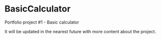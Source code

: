 # BasicCalculator
Portfolio project #1 - Basic calculator

It will be updated in the nearest future with more content about the project.
